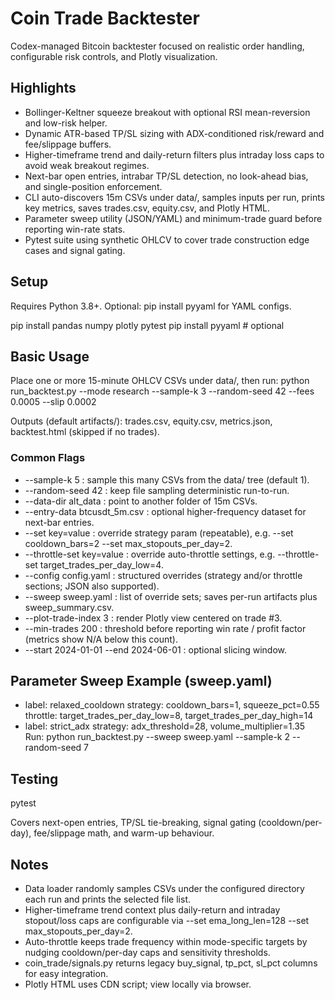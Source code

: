 # Coin Trade Backtester

Codex-managed Bitcoin backtester focused on realistic order handling, configurable risk controls, and Plotly visualization.

## Highlights
- Bollinger-Keltner squeeze breakout with optional RSI mean-reversion and low-risk helper.
- Dynamic ATR-based TP/SL sizing with ADX-conditioned risk/reward and fee/slippage buffers.
- Higher-timeframe trend and daily-return filters plus intraday loss caps to avoid weak breakout regimes.
- Next-bar open entries, intrabar TP/SL detection, no look-ahead bias, and single-position enforcement.
- CLI auto-discovers 15m CSVs under data/, samples inputs per run, prints key metrics, saves trades.csv, equity.csv, and Plotly HTML.
- Parameter sweep utility (JSON/YAML) and minimum-trade guard before reporting win-rate stats.
- Pytest suite using synthetic OHLCV to cover trade construction edge cases and signal gating.

## Setup
Requires Python 3.8+. Optional: pip install pyyaml for YAML configs.

pip install pandas numpy plotly pytest
pip install pyyaml  # optional

## Basic Usage
Place one or more 15-minute OHLCV CSVs under data/, then run:
python run_backtest.py --mode research --sample-k 3 --random-seed 42 --fees 0.0005 --slip 0.0002

Outputs (default artifacts/): trades.csv, equity.csv, metrics.json, backtest.html (skipped if no trades).

### Common Flags
- --sample-k 5 : sample this many CSVs from the data/ tree (default 1).
- --random-seed 42 : keep file sampling deterministic run-to-run.
- --data-dir alt_data : point to another folder of 15m CSVs.
- --entry-data btcusdt_5m.csv : optional higher-frequency dataset for next-bar entries.
- --set key=value : override strategy param (repeatable), e.g. --set cooldown_bars=2 --set max_stopouts_per_day=2.
- --throttle-set key=value : override auto-throttle settings, e.g. --throttle-set target_trades_per_day_low=4.
- --config config.yaml : structured overrides (strategy and/or throttle sections; JSON also supported).
- --sweep sweep.yaml : list of override sets; saves per-run artifacts plus sweep_summary.csv.
- --plot-trade-index 3 : render Plotly view centered on trade #3.
- --min-trades 200 : threshold before reporting win rate / profit factor (metrics show N/A below this count).
- --start 2024-01-01 --end 2024-06-01 : optional slicing window.

## Parameter Sweep Example (sweep.yaml)
- label: relaxed_cooldown
  strategy: cooldown_bars=1, squeeze_pct=0.55
  throttle: target_trades_per_day_low=8, target_trades_per_day_high=14
- label: strict_adx
  strategy: adx_threshold=28, volume_multiplier=1.35
Run: python run_backtest.py --sweep sweep.yaml --sample-k 2 --random-seed 7

## Testing
pytest

Covers next-open entries, TP/SL tie-breaking, signal gating (cooldown/per-day), fee/slippage math, and warm-up behaviour.

## Notes
- Data loader randomly samples CSVs under the configured directory each run and prints the selected file list.
- Higher-timeframe trend context plus daily-return and intraday stopout/loss caps are configurable via --set ema_long_len=128 --set max_stopouts_per_day=2.
- Auto-throttle keeps trade frequency within mode-specific targets by nudging cooldown/per-day caps and sensitivity thresholds.
- coin_trade/signals.py returns legacy buy_signal, tp_pct, sl_pct columns for easy integration.
- Plotly HTML uses CDN script; view locally via browser.
